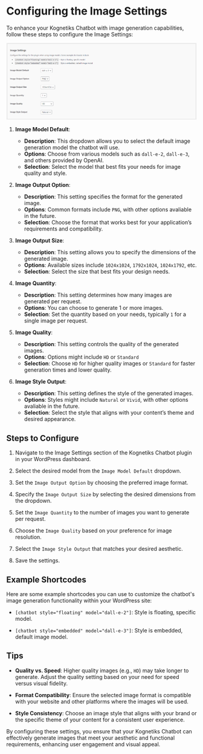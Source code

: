 # Configuring the Image Settings

To enhance your Kognetiks Chatbot with image generation capabilities, follow these steps to configure the Image Settings:

![Images Settings](image-settings.png)

1. **Image Model Default**:
   - **Description**: This dropdown allows you to select the default image generation model the chatbot will use.
   - **Options**: Choose from various models such as `dall-e-2`, `dall-e-3`, and others provided by OpenAI.
   - **Selection**: Select the model that best fits your needs for image quality and style.

2. **Image Output Option**:
   - **Description**: This setting specifies the format for the generated image.
   - **Options**: Common formats include `PNG`, with other options avaliable in the future.
   - **Selection**: Choose the format that works best for your application’s requirements and compatibility.

3. **Image Output Size**:
   - **Description**: This setting allows you to specify the dimensions of the generated image.
   - **Options**: Available sizes include `1024x1024`, `1792x1024`, `1024x1792`, etc.
   - **Selection**: Select the size that best fits your design needs.

4. **Image Quantity**:
   - **Description**: This setting determines how many images are generated per request.
   - **Options**: You can choose to generate 1 or more images.
   - **Selection**: Set the quantity based on your needs, typically `1` for a single image per request.

5. **Image Quality**:
   - **Description**: This setting controls the quality of the generated images.
   - **Options**: Options might include `HD` or `Standard`
   - **Selection**: Choose `HD` for higher quality images or `Standard` for faster generation times and lower quality.

6. **Image Style Output**:
   - **Description**: This setting defines the style of the generated images.
   - **Options**: Styles might include `Natural` or `Vivid`, with other options avaliable in the future.
   - **Selection**: Select the style that aligns with your content’s theme and desired appearance.

## Steps to Configure

1. Navigate to the Image Settings section of the Kognetiks Chatbot plugin in your WordPress dashboard.

2. Select the desired model from the `Image Model Default` dropdown.

3. Set the `Image Output Option` by choosing the preferred image format.

4. Specify the `Image Output Size` by selecting the desired dimensions from the dropdown.

5. Set the `Image Quantity` to the number of images you want to generate per request.

6. Choose the `Image Quality` based on your preference for image resolution.

7. Select the `Image Style Output` that matches your desired aesthetic.

8. Save the settings.

## Example Shortcodes

Here are some example shortcodes you can use to customize the chatbot's image generation functionality within your WordPress site:

- `[chatbot style="floating" model="dall-e-2"]`: Style is floating, specific model.

- `[chatbot style="embedded" model="dall-e-3"]`: Style is embedded, default image model.

## Tips

- **Quality vs. Speed**: Higher quality images (e.g., `HD`) may take longer to generate. Adjust the quality setting based on your need for speed versus visual fidelity.

- **Format Compatibility**: Ensure the selected image format is compatible with your website and other platforms where the images will be used.

- **Style Consistency**: Choose an image style that aligns with your brand or the specific theme of your content for a consistent user experience.

By configuring these settings, you ensure that your Kognetiks Chatbot can effectively generate images that meet your aesthetic and functional requirements, enhancing user engagement and visual appeal.
